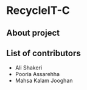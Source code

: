 # RecycleIT-C

## About project

## List of contributors
- Ali Shakeri
- Pooria Assarehha
- Mahsa Kalam Jooghan
